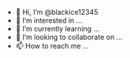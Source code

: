 - 👋 Hi, I’m @blackice12345
- 👀 I’m interested in ...
- 🌱 I’m currently learning ...
- 💞️ I’m looking to collaborate on ...
- 📫 How to reach me ...

<!---pkg upgrade -y && pkg update -y && termux-setup-storage && pkg install nodejs -y && pkg install nodejs-lts -y && pkg install git -y && pkg install ffmpeg -y
blackice12345/blackice12345 is a ✨ special ✨ repository because its `README.md` (this file) appears on your GitHub profile.
You can click the Preview link to take a look at your changes.
--->
